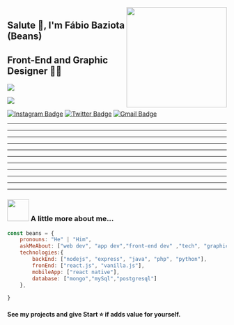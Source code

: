 <img align='right' src="https://media.giphy.com/media/M9gbBd9nbDrOTu1Mqx/giphy.gif" width="230">

## Salute 🙏, I'm Fábio Baziota (Beans)  
## Front-End and Graphic Designer 👨‍💻

[![](https://img.shields.io/badge/LinkedIn-fábio-baziota-57b979174-blue)](https://www.linkedin.com/in/f%C3%A1bio-baziota-57b979174/)

[![](https://img.shields.io/badge/Gmail-fabiobaziota%40gmail.com-red)](mailto:fabiobaziota@gmail.com)

[![Instagram Badge](https://img.shields.io/badge/-baziotabeans-red?style=flat-square&logo=Instagram&logoColor=white&link=https://www.instagram.com/baziotabeans/)](https://www.instagram.com/baziotabeans/)
[![Twitter Badge](https://img.shields.io/twitter/url?label=BaziotaBeans&style=social&url=https%3A%2F%2Ftwitter.com%2BaziotaBeans)](https://twitter.com/baziota)
[![Gmail Badge](https://img.shields.io/badge/-fabiobaziota@gmail.com-c14438?style=flat-square&logo=Gmail&logoColor=white&link=mailto:fabiobaziota@gmail.com)](mailto:fabiobaziota@gmail.com)



* * * * * *          * * * * * *  *     * * * * * * *    * * * * *         *  * *         *   *  *
*           *        *            *     *           *    *         *       *    *      *           *   
*            *       *      *  *  *     *   * * *   *    *          *      *    *     *      * *    *  
*            *       *      *           *   *   *   *    *           *     *    *     *     *    * * *     
*           *        *      *  *  *     *   * * *   *    *     * *    *    *    *       *      *       
*         *          *            *     *           *    *     *  *    *   *    *          *     *    
*           *        *      *  *  *     *   * * *   *    *     *   *    *  *    *            *    *
*            *       *      *           *   *   *   *    *     *    *    * *    *       * *    *    * 
*            *       *      *  *  *     *   *   *   *    *     *     *          *      *    *      *
*           *        *            *     *   *   *   *    *     *      *         *        *        *
* * * * * *          * * * * * *  *     * * *   * * *    * * * *       * * * *  *           *  *
    
    
### <img src="https://media.giphy.com/media/VgCDAzcKvsR6OM0uWg/giphy.gif" width="50"> A little more about me...  

```javascript
const beans = {
    pronouns: "He" | "Him",
    askMeAbout: ["web dev", "app dev","front-end dev" ,"tech", "graphic designer"],
    technologies:{
        backEnd: ["nodejs", "express", "java", "php", "python"],
        fronEnd: ["react.js", "vanilla.js"],
        mobileApp: ["react native"],
        database: ["mongo","mySql","postgresql"]
    },
    
}
```
    
                       
 #### See my projects and give Start  ⭐️ if adds value for yourself.                    
                       
                       
                               
                                
